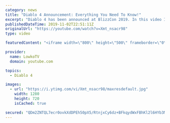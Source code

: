 ```yaml
---
category: news
title: "Diablo 4 Announcement: Everything You Need To Know!"
excerpt: "Diablo 4 has been announced at BlizzCon 2019. In this video I go over everything you need to know about this upcoming Blizzard Entertainment game."
publishedDateTime: 2019-11-02T22:51:11Z
originalUrl: "https://youtube.com/watch?v=Xmt_nsacr98"
type: video

featuredContent: "<iframe width=\"800\" height=\"500\" frameborder=\"0\" src=\"https://www.youtube.com/embed/Xmt_nsacr98\" allow=\"accelerometer; autoplay; encrypted-media; gyroscope; picture-in-picture\" allowfullscreen></iframe>"

provider:
  name: LowkoTV
  domain: youtube.com

topics:
  - Diablo 4

images:
  - url: "https://i.ytimg.com/vi/Xmt_nsacr98/maxresdefault.jpg"
    width: 1280
    height: 720
    isCached: true

secured: "QDm2ZNTQL7ecr0ovkXdDPEh50pX5/RtnjxCy6dz+BFkqydWxFBhKl2l6HYb3M75/r8noNyegs9hMfzejHn7XVbIBNTDnitwbhDr59sAQ1/LXL4vSZ/R/j0F1iu39/txh5n2fX7GEWQEO+I8ENSZyjJGCGjLT8TSf/v/KhD5ey+coUnZUZYUxEBm8+Y14jNDj/inlUmk73AMN8+GPB/knd7x/CYJJSqqK55fotkJMvZXWU3A2FFmjNfZXjLcdPL1GFkJRwbzQ45W6UVY9G5elyufZCKjBD6aTlJmScTq8g8JxIfd3TdFMWrUB1SCqRcT1z/xrnb/Lr9u7DDs55j9obpJDshty3nA0XtB0MNbuIYf/gcOUn0CEdBeJUgVueQL0DV7Znqhi+1CAjdR9F4JWYAU6jBeqoDv7e7MaWyNJ8A4PNDNBuTelOsP7lflxRa7T;LjFa4iXdW+AW/f/AvVnwKA=="
---
```


